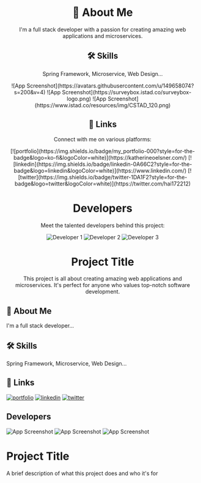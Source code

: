 <h1 align="center">🚀 About Me</h1>
<p align="center">I'm a full stack developer with a passion for creating amazing web applications and microservices.</p>

<h2 align="center">🛠 Skills</h2>
<p align="center">Spring Framework, Microservice, Web Design...</p>

<div align="center">
![App Screenshot](https://avatars.githubusercontent.com/u/149658074?s=200&v=4)
![App Screenshot](https://surveybox.istad.co/surveybox-logo.png)
![App Screenshot](https://www.istad.co/resources/img/CSTAD_120.png)
</div>

<h2 align="center">🔗 Links</h2>
<p align="center">Connect with me on various platforms:</p>

<div align="center">
[![portfolio](https://img.shields.io/badge/my_portfolio-000?style=for-the-badge&logo=ko-fi&logoColor=white)](https://katherineoelsner.com/)
[![linkedin](https://img.shields.io/badge/linkedin-0A66C2?style=for-the-badge&logo=linkedin&logoColor=white)](https://www.linkedin.com/)
[![twitter](https://img.shields.io/badge/twitter-1DA1F2?style=for-the-badge&logo=twitter&logoColor=white)](https://twitter.com/hai172212)
</div>

<h1 align="center">Developers</h1>
<p align="center">Meet the talented developers behind this project:</p>

<div align="center">
  <img src="developer1-avatar.png" alt="Developer 1">
  <img src="developer2-avatar.png" alt="Developer 2">
  <img src="developer3-avatar.png" alt="Developer 3">
</div>

<h1 align="center">Project Title</h1>
<p align="center">This project is all about creating amazing web applications and microservices. It's perfect for anyone who values top-notch software development.</p>

## 🚀 About Me
I'm a full stack developer...


## 🛠 Skills
Spring Framework, Microservice, Web Design...


## 🔗 Links
[![portfolio](https://img.shields.io/badge/my_portfolio-000?style=for-the-badge&logo=ko-fi&logoColor=white)](https://katherineoelsner.com/)
[![linkedin](https://img.shields.io/badge/linkedin-0A66C2?style=for-the-badge&logo=linkedin&logoColor=white)](https://www.linkedin.com/)
[![twitter](https://img.shields.io/badge/twitter-1DA1F2?style=for-the-badge&logo=twitter&logoColor=white)](https://twitter.com/hai172212)


## Developers

![App Screenshot](https://avatars.githubusercontent.com/u/149658074?s=200&v=4)
![App Screenshot](https://surveybox.istad.co/surveybox-logo.png)
![App Screenshot](https://www.istad.co/resources/img/CSTAD_120.png)


# Project Title

A brief description of what this project does and who it's for
